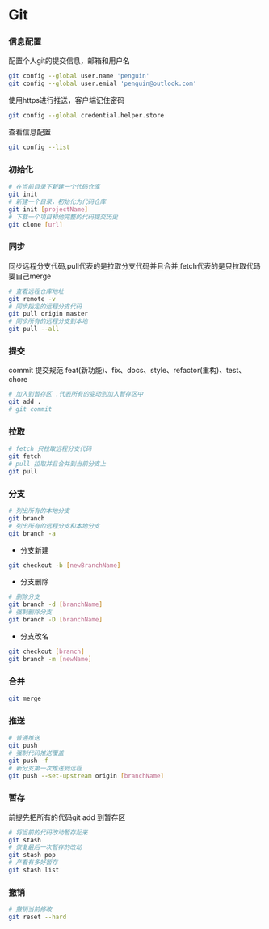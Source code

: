 # Git 

### 信息配置

配置个人git的提交信息，邮箱和用户名
```bash
git config --global user.name 'penguin'
git config --global user.emial 'penguin@outlook.com'
```

使用https进行推送，客户端记住密码
```bash
git config --global credential.helper.store
```

查看信息配置
```bash
git config --list
```

### 初始化

```bash
# 在当前目录下新建一个代码仓库
git init
# 新建一个目录，初始化为代码仓库
git init [projectName]
# 下载一个项目和他完整的代码提交历史
git clone [url]
```

### 同步

同步远程分支代码,pull代表的是拉取分支代码并且合并,fetch代表的是只拉取代码要自己merge
```bash
# 查看远程仓库地址
git remote -v
# 同步指定的远程分支代码
git pull origin master
# 同步所有的远程分支到本地
git pull --all
```

### 提交
commit 提交规范 feat(新功能)、fix、docs、style、refactor(重构)、test、chore
```bash
# 加入到暂存区 .代表所有的变动到加入暂存区中
git add .
# git commit 
```

### 拉取

```bash
# fetch 只拉取远程分支代码
git fetch
# pull 拉取并且合并到当前分支上
git pull
```

### 分支

```bash
# 列出所有的本地分支
git branch
# 列出所有的远程分支和本地分支
git branch -a
```

- 分支新建
```bash
git checkout -b [newBranchName]
```

- 分支删除
```bash
# 删除分支
git branch -d [branchName]
# 强制删除分支
git branch -D [branchName]
```

- 分支改名
```bash
git checkout [branch]
git branch -m [newName]
```

### 合并

```bash
git merge
```

### 推送

```bash
# 普通推送
git push
# 强制代码推送覆盖
git push -f
# 新分支第一次推送到远程
git push --set-upstream origin [branchName]
```

### 暂存

前提先把所有的代码git add 到暂存区
```bash
# 将当前的代码改动暂存起来
git stash
# 恢复最后一次暂存的改动
git stash pop
# 产看有多好暂存
git stash list
```

### 撤销

```bash
# 撤销当前修改
git reset --hard
```
